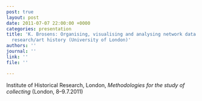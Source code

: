```yaml
---
post: true
layout: post
date: 2011-07-07 22:00:00 +0000
categories: presentation
title: 'K. Brosens: Organising, visualising and analysing network data in tapestry
  research/art history (University of London)'
authors: ''
journal: ''
link: ''
file: ''

---
```

Institute of Historical Research, London, _Methodologies for the study of collecting_ (London, 8–9.7.2011)
